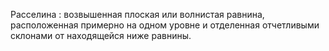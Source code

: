 ---
---

Расселина
: возвышенная плоская или волнистая равнина, расположенная примерно на одном уровне и отделенная отчетливыми склонами от находящейся ниже равнины.
